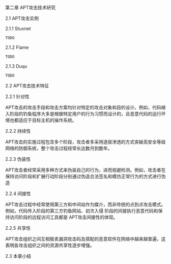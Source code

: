 第二章 APT攻击技术研究

2.1 APT攻击实例

2.1.1 Stuxnet

``TODO``

2.1.2 Flame

``TODO``

2.1.3 Duqu

``TODO``

2.2 APT攻击技术特征

2.2.1 针对性

APT攻击的攻击手段和攻击方案均针对特定的攻击对象和目的设计。例如，代码植入阶段的钓鱼程序大多是根据特定用户的行为习惯而设计的，且恶意代码的运行环境也都适应于目标主机的操作系统。
 
2.2.2 持续性

APT攻击的实施过程包含多个阶段，攻击者多采用逐层渗透的方式突破高安全等级网络的防御系统，整个攻击过程经常长达数月到数年。
 
2.2.3 伪装性

APT攻击者经常采用多种方式来伪装自己的行为，进而规避检测。例如，攻击者在保持访问阶段和扩展行动阶段分别通过伪造合法签名和模仿正常行为的方式进行伪造

2.2.4 间接性

APT攻击过程中经常使用第三方和中间站作为媒介，而非传统的点到点攻击模式。例如，代码传入阶段的第三方钓鱼网站、初次入侵
阶段的间接执行恶意代码和保持访问阶段的远程访问工具都是 
APT攻击间接性的体现。
 
2.2.5 共享性

APT攻击组织之间互相贩卖漏洞攻击码及搭配的恶意软件在网络中越来越普遍，这表明各攻击组织之间的资源共享性逐步增强。

2.3 本章小结

